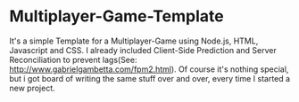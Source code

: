 # Multiplayer-Game-Template
It's a simple Template for a Multiplayer-Game using Node.js, HTML, Javascript and CSS. 
I already included Client-Side Prediction and Server Reconciliation to prevent lags(See: http://www.gabrielgambetta.com/fpm2.html).
Of course it's nothing special, but i got board of writing the same stuff over and over, every time I started a new project.
